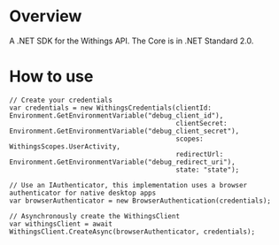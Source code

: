 # Overview
A .NET SDK for the Withings API. The Core is in .NET Standard 2.0.

# How to use
```                                                   
// Create your credentials
var credentials = new WithingsCredentials(clientId: Environment.GetEnvironmentVariable("debug_client_id"),
                                          clientSecret: Environment.GetEnvironmentVariable("debug_client_secret"),
                                          scopes: WithingsScopes.UserActivity,
                                          redirectUrl: Environment.GetEnvironmentVariable("debug_redirect_uri"),
                                          state: "state");

// Use an IAuthenticator, this implementation uses a browser authenticator for native desktop apps
var browserAuthenticator = new BrowserAuthentication(credentials);
            
// Asynchronously create the WithingsClient
var withingsClient = await WithingsClient.CreateAsync(browserAuthenticator, credentials);                                   
```

